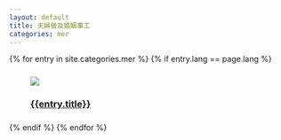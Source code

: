 ```yaml
---
layout: default
title: 夫婦營及婚姻事工
categories: mer
---
```

{% for entry in site.categories.mer %}
  {% if entry.lang == page.lang %}
   <div class="col-lg-3 col-lg-push-2 col-md-4 col-md-push-3 col-sm-5 col-sm-push-3 md-offset">
      <div style="margin:1em">
        <div class="white_frame">
          <div style="margin : 5%">
            <a href="{{site.baseurl}}{{entry.url}}" class="thumbnail">
              <img src="{{site.baseurl}}/images/mainLeft.jpg" class="img-responsive">
              <div class="caption">
                <h3 class="text-center">{{entry.title}}</h3>
              </div>
            </a>
          </div>
        </div>
      </div>
    </div>
  {% endif %}
{% endfor %}

